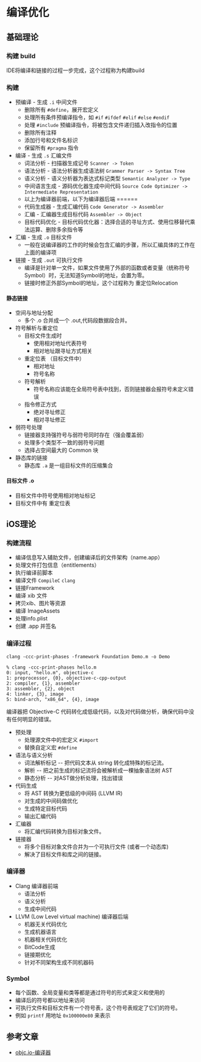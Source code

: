 # 编译优化

## 基础理论

### 构建 build
IDE将编译和链接的过程一步完成，这个过程称为构建build

### 构建
- 预编译 - 生成 `.i` 中间文件
    - 删除所有 `#define`，展开宏定义
    - 处理所有条件预编译指令，如 `#if` `#ifdef` `#elif` `#else` `#endif`
    - 处理 `#include` 预编译指令，将被包含文件递归插入改指令的位置
    - 删除所有注释
    - 添加行号和文件名标识
    - 保留所有 `#pragma` 指令
- 编译 - 生成 `.s` 汇编文件
    - 词法分析 - 扫描器生成记号 `Scanner -> Token`
    - 语法分析 - 语法分析器生成语法树 `Grammer Parser -> Syntax Tree`
    - 语义分析 - 语义分析器为表达式标记类型 `Semantic Analyzer -> Type`
    - 中间语言生成 - 源码优化器生成中间代码 `Source Code Optimizer -> Intermediate Representation`
    - 以上为编译器前端，以下为编译器后端 ======
    - 代码生成器 - 生成汇编代码 `Code Generator -> Assembler`
    - 汇编 - 汇编器生成目标代码 `Assembler -> Object`
    - 目标代码优化 - 目标代码优化器：选择合适的寻址方式、使用位移替代乘法运算、删除多余指令等
- 汇编 - 生成 `.o` 目标文件
    - 一般在说编译器的工作的时候会包含汇编的步骤，所以汇编具体的工作在上面的编译项
- 链接 - 生成 `.out` 可执行文件
    - 编译是针对单一文件，如果文件使用了外部的函数或者变量（统称符号Symbol）时，无法知道Symbol的地址，会置为零。
    - 链接时修正外部Symbol的地址，这个过程称为 重定位Relocation

#### 静态链接
- 空间与地址分配
    - 多个 .o 合并成一个 .out,代码段数据段合并。
- 符号解析与重定位
    - 目标文件生成时
        - 使用相对地址代表符号
        - 相对地址跟寻址方式相关
    - 重定位表 （目标文件中）
        - 相对地址
        - 符号名称
    - 符号解析
        - 符号名称应该能在全局符号表中找到，否则链接器会报符号未定义错误
    - 指令修正方式
        - 绝对寻址修正
        - 相对寻址修正
- 弱符号处理
    - 链接器支持强符号与弱符号同时存在（强会覆盖弱）
    - 处理多个类型不一致的弱符号问题
    - 选择占空间最大的 Common 块
- 静态库的链接
    - 静态库 `.a` 是一组目标文件的压缩集合

#### 目标文件 .o
- 目标文件中符号使用相对地址标记
- 目标文件中有 重定位表

## iOS理论

### 构建流程
- 编译信息写入辅助文件，创建编译后的文件架构（name.app）
- 处理文件打包信息（entitlements）
- 执行编译前脚本
- 编译文件 `CompileC` `clang`
- 链接Framework
- 编译 xib 文件
- 拷贝xib、图片等资源
- 编译 ImageAssets
- 处理info.plist
- 创建 .app 并签名

### 编译过程 

`clang -ccc-print-phases -framework Foundation Demo.m -o Demo`

```
% clang -ccc-print-phases hello.m
0: input, "hello.m", objective-c
1: preprocessor, {0}, objective-c-cpp-output
2: compiler, {1}, assembler
3: assembler, {2}, object
4: linker, {3}, image
5: bind-arch, "x86_64", {4}, image
```

编译器把 Objective-C 代码转化成低级代码，以及对代码做分析，确保代码中没有任何明显的错误。
- 预处理
    - 处理源文件中的宏定义 `#import`
    - 替换自定义宏 `#define`
- 语法与语义分析
    - 词法解析标记 -- 把代码文本从 string 转化成特殊的标记流。
    - 解析 -- 把之前生成的标记流将会被解析成一棵抽象语法树 AST
    - 静态分析 -- 对AST做分析处理，找出错误
- 代码生成
    - 将 AST 转换为更低级的中间码 (LLVM IR)
    - 对生成的中间码做优化
    - 生成特定目标代码
    - 输出汇编代码
- 汇编器
    - 将汇编代码转换为目标对象文件。
- 链接器
    - 将多个目标对象文件合并为一个可执行文件 (或者一个动态库)
    - 解决了目标文件和库之间的链接。

### 编译器
- Clang 编译器前端
    - 语法分析
    - 语义分析
    - 生成中间代码
- LLVM (Low Level virtual machine) 编译器后端
    - 机器无关代码优化
    - 生成机器语言
    - 机器相关代码优化
    - BitCode生成
    - 链接期优化
    - 针对不同架构生成不同机器码


### Symbol
- 每个函数、全局变量和类等都是通过符号的形式来定义和使用的
- 编译后的符号都以地址来访问
- 可执行文件和目标文件有一个符号表，这个符号表规定了它们的符号。
- 例如 `printf` 用地址 `0x100000e80` 来表示



## 参考文章
- [objc.io-编译器](https://www.objccn.io/issue-6-2/)
